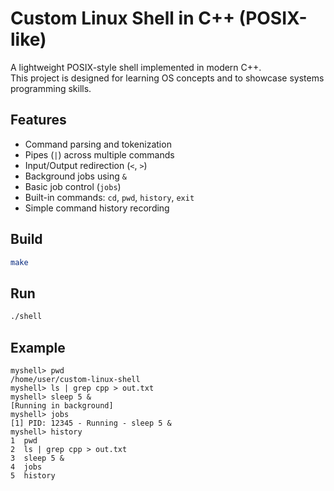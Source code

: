 # Custom Linux Shell in C++ (POSIX-like)

A lightweight POSIX-style shell implemented in modern C++.  
This project is designed for learning OS concepts and to showcase systems programming skills.

## Features
- Command parsing and tokenization
- Pipes (`|`) across multiple commands
- Input/Output redirection (`<`, `>`)
- Background jobs using `&`
- Basic job control (`jobs`)
- Built-in commands: `cd`, `pwd`, `history`, `exit`
- Simple command history recording

## Build
```bash
make
```

## Run
```bash
./shell
```

## Example
```
myshell> pwd
/home/user/custom-linux-shell
myshell> ls | grep cpp > out.txt
myshell> sleep 5 &
[Running in background]
myshell> jobs
[1] PID: 12345 - Running - sleep 5 &
myshell> history
1  pwd
2  ls | grep cpp > out.txt
3  sleep 5 &
4  jobs
5  history
```
